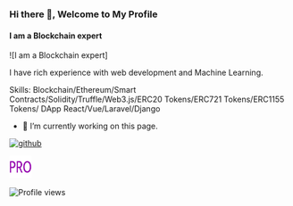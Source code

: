 ### Hi there 👋, Welcome to My Profile
#### I am a Blockchain expert
![I am a Blockchain expert]

I have rich experience with web development and Machine Learning.

Skills: Blockchain/Ethereum/Smart Contracts/Solidity/Truffle/Web3.js/ERC20 Tokens/ERC721 Tokens/ERC1155 Tokens/ DApp
             React/Vue/Laravel/Django

- 🔭 I’m currently working on this page. 


[<img src='https://cdn.jsdelivr.net/npm/simple-icons@3.0.1/icons/github.svg' alt='github' height='40'>](https://github.com/rothchildbryon)  

<a href='https://github.com/pricing'><img src='https://raw.githubusercontent.com/acervenky/animated-github-badges/master/assets/pro.gif' width='40' height='40'></a> 

![Profile views](https://gpvc.arturio.dev/rothchildbryon)
